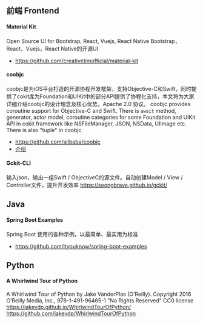 ## 前端 Frontend

#### Material Kit
Open Source UI for Bootstrap, React, Vuejs, React Native
Bootstrap，React，Vuejs，React Native的开源UI
* https://github.com/creativetimofficial/material-kit

#### coobjc
coobjc是为iOS平台打造的开源协程开发框架，支持Objective-C和Swift，同时提供了cokit库为Foundation和UIKit中的部分API提供了协程化支持，本文将为大家详细介绍coobjc的设计理念及核心优势。Apache 2.0 协议。
coobjc provides coroutine support for Objective-C and Swift. There is `await` method, generator, actor model, coroutine categories for some Foundation and UIKit API in cokit framework like NSFileManager, JSON, NSData, UIImage etc. There is also "tuple"  in coobjc
* https://github.com/alibaba/coobjc
* [介绍](https://mp.weixin.qq.com/s/hXmkd0TqTrCD-4kYlZcqvQ)

#### Gckit-CLI
输入json，输出一组Swift / ObjectiveC的源文件。自动创建Model / View / Controller文件，提升开发效率
https://seongbrave.github.io/gckit/

## Java
#### Spring Boot Examples
Spring Boot 使用的各种示例，以最简单、最实用为标准
* https://github.com/ityouknow/spring-boot-examples

## Python
#### A Whirlwind Tour of Python
A Whirlwind Tour of Python by Jake VanderPlas (O’Reilly). Copyright 2016 O’Reilly Media, Inc., 978-1-491-96465-1
"No Rights Reserved" CC0 license
https://jakevdp.github.io/WhirlwindTourOfPython/
https://github.com/jakevdp/WhirlwindTourOfPython
